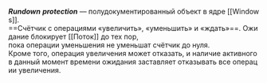 _**Rundown**_ _**protection**_ — полудокументированный объект в ядре [[Windows]]. 
==Счётчик с операциями «увеличить», «уменьшить» и «ждать»==. Ожидание блокирует [[Поток]] до тех пор, 
пока операции уменьшения не уменьшат счётчик до нуля. 
Кроме того, операция увеличения может отказать, и наличие активного в данный момент времени ожидания заставляет отказывать все операции увеличения.